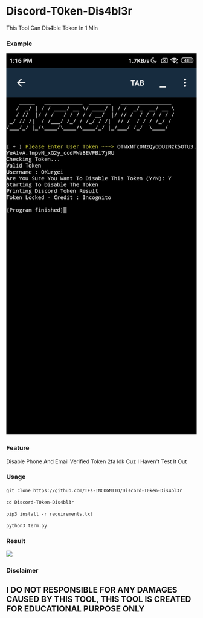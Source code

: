 # Discord-T0ken-Dis4bl3r
This Tool Can Dis4ble Token In 1 Min 

### Example
</p align="center">
  <img src="Screenshot_2022-02-01-13-16-18-323_ru.iiec.pydroid3.jpg">
</p>

### Feature
Disable Phone And Email Verified Token
2fa Idk Cuz I Haven't Test It Out

### Usage
```git clone https://github.com/TFs-INCOGNITO/Discord-T0ken-Dis4bl3r```

```cd Discord-T0ken-Dis4bl3r```

```pip3 install -r requirements.txt```

```python3 term.py```

### Result
</p align="center">
  <img src="Screenshot_2022-02-01-13-16-31-977_com.bluecord.jpg">
</p>

### Disclaimer
## I DO NOT RESPONSIBLE FOR ANY DAMAGES CAUSED BY THIS TOOL, THIS TOOL IS CREATED FOR EDUCATIONAL PURPOSE ONLY
